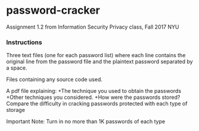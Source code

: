 # password-cracker
Assignment 1.2 from Information Security Privacy class, Fall 2017 NYU

### Instructions

Three text files (one for each password list)  where each line contains the original line from the password file and the plaintext password separated by a space.

Files containing any source code used.

A pdf file explaining:
+The technique you used to obtain the passwords
+Other techniques you considered.
+How were the passwords stored? Compare the difficulty in cracking passwords protected with each type of storage

Important Note: Turn in no more than 1K  passwords of each type
